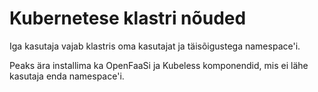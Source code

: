 # Kubernetese klastri nõuded

Iga kasutaja vajab klastris oma kasutajat ja täisõigustega namespace'i.

Peaks ära installima ka OpenFaaSi ja Kubeless komponendid, mis ei lähe kasutaja enda namespace'i.

